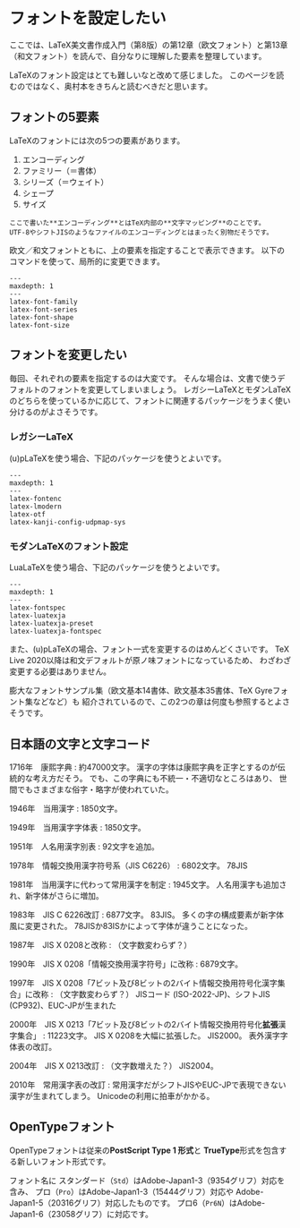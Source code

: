 # フォントを設定したい

ここでは、LaTeX美文書作成入門（第8版）の第12章（欧文フォント）と第13章（和文フォント）を読んで、自分なりに理解した要素を整理しています。

LaTeXのフォント設定はとても難しいなと改めて感じました。
このページを読むのではなく、奥村本をきちんと読むべきだと思います。

## フォントの5要素

LaTeXのフォントには次の5つの要素があります。

1. エンコーディング
1. ファミリー（＝書体）
1. シリーズ（＝ウェイト）
1. シェープ
1. サイズ

```{note}
ここで書いた**エンコーディング**とはTeX内部の**文字マッピング**のことです。
UTF-8やシフトJISのようなファイルのエンコーディングとはまったく別物だそうです。
```

欧文／和文フォントともに、上の要素を指定することで表示できます。
以下のコマンドを使って、局所的に変更できます。

```{toctree}
---
maxdepth: 1
---
latex-font-family
latex-font-series
latex-font-shape
latex-font-size
```

## フォントを変更したい

毎回、それぞれの要素を指定するのは大変です。
そんな場合は、文書で使うデフォルトのフォントを変更してしまいましょう。
レガシーLaTeXとモダンLaTeXのどちらを使っているかに応じて、フォントに関連するパッケージをうまく使い分けるのがよさそうです。

### レガシーLaTeX

(u)pLaTeXを使う場合、下記のパッケージを使うとよいです。

```{toctree}
---
maxdepth: 1
---
latex-fontenc
latex-lmodern
latex-otf
latex-kanji-config-udpmap-sys
```

### モダンLaTeXのフォント設定

LuaLaTeXを使う場合、下記のパッケージを使うとよいです。

```{toctree}
---
maxdepth: 1
---
latex-fontspec
latex-luatexja
latex-luatexja-preset
latex-luatexja-fontspec
```

また、(u)pLaTeXの場合、フォント一式を変更するのはめんどくさいです。
TeX Live 2020以降は和文デフォルトが原ノ味フォントになっているため、
わざわざ変更する必要はありません。

膨大なフォントサンプル集（欧文基本14書体、欧文基本35書体、TeX Gyreフォント集などなど）も
紹介されているので、この2つの章は何度も参照するとよさそうです。

## 日本語の文字と文字コード

1716年　康熙字典
:   約47000文字。
    漢字の字体は康熙字典を正字とするのが伝統的な考え方だそう。
    でも、この字典にも不統一・不適切なところはあり、
    世間でもさまざまな俗字・略字が使われていた。

1946年　当用漢字
:   1850文字。

1949年　当用漢字字体表
:   1850文字。

1951年　人名用漢字別表
:   92文字を追加。

1978年　情報交換用漢字符号系（JIS C6226）
:   6802文字。
    78JIS

1981年　当用漢字に代わって常用漢字を制定
:   1945文字。
    人名用漢字も追加され、新字体がさらに増加。

1983年　JIS C 6226改訂
:   6877文字。
    83JIS。
    多くの字の構成要素が新字体風に変更された。
    78JISか83ISかによって字体が違うことになった。

1987年　JIS X 0208と改称
:   （文字数変わらず？）

1990年　JIS X 0208「情報交換用漢字符号」に改称
:   6879文字。

1997年　JIS X 0208「7ビット及び8ビットの2バイト情報交換用符号化漢字集合」に改称
:   （文字数変わらず？）
    JISコード (ISO-2022-JP)、シフトJIS (CP932)、EUC-JPが生まれた

2000年　JIS X 0213「7ビット及び8ビットの2バイト情報交換用符号化**拡張**漢字集合」
:   11223文字。
    JIS X 0208を大幅に拡張した。
    JIS2000。
    表外漢字字体表の改訂。

2004年　JIS X 0213改訂
:   （文字数増えた？）
    JIS2004。

2010年　常用漢字表の改訂
:   常用漢字だがシフトJISやEUC-JPで表現できない漢字が生まれてしまう。
    Unicodeの利用に拍車がかかる。


## OpenTypeフォント

OpenTypeフォントは従来の**PostScript Type 1 形式**と
**TrueType**形式を包含する新しいフォント形式です。

フォント名に
スタンダード（``Std``）はAdobe-Japan1-3（9354グリフ）対応を含み、
プロ（``Pro``）はAdobe-Japan1-3（15444グリフ）対応や
Adobe-Japan1-5（20316グリフ）対応したものです。
プロ6（``Pr6N``）はAdobe-Japan1-6（23058グリフ）に対応です。
